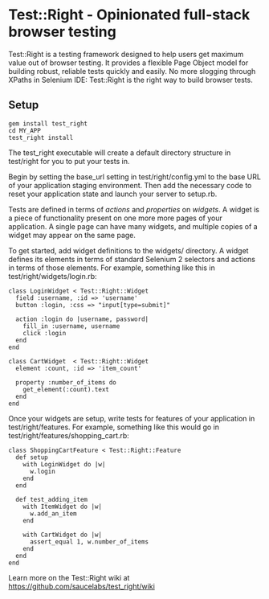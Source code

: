 Test::Right - Opinionated full-stack browser testing
=================================================

Test::Right is a testing framework designed to help users get maximum value out
of browser testing. It provides a flexible Page Object model for building
robust, reliable tests quickly and easily. No more slogging through XPaths in
Selenium IDE: Test::Right is the right way to build browser tests.

Setup
-----

    gem install test_right
    cd MY_APP
    test_right install

The test_right executable will create a default directory structure in
test/right for you to put your tests in.

Begin by setting the base_url setting in test/right/config.yml to the base URL
of your application staging environment. Then add the necessary code to reset
your application state and launch your server to setup.rb.

Tests are defined in terms of _actions_ and _properties_ on _widgets_. A
widget is a piece of functionality present on one more more pages of your
application. A single page can have many widgets, and multiple copies of a
widget may appear on the same page.

To get started, add widget definitions to the widgets/ directory. A widget
defines its elements in terms of standard Selenium 2 selectors and actions in
terms of those elements. For example, something like this in
test/right/widgets/login.rb:

    class LoginWidget < Test::Right::Widget
      field :username, :id => 'username'
      button :login, :css => "input[type=submit]"

      action :login do |username, password|
        fill_in :username, username
        click :login
      end
    end

    class CartWidget  < Test::Right::Widget
      element :count, :id => 'item_count'

      property :number_of_items do
        get_element(:count).text
      end
    end

Once your widgets are setup, write tests for features of your application in
test/right/features. For example, something like this would go in
test/right/features/shopping_cart.rb:

    class ShoppingCartFeature < Test::Right::Feature
      def setup
        with LoginWidget do |w|
          w.login
        end
      end

      def test_adding_item
        with ItemWidget do |w|
          w.add_an_item
        end

        with CartWidget do |w|
          assert_equal 1, w.number_of_items 
        end
      end
    end

Learn more on the Test::Right wiki at https://github.com/saucelabs/test_right/wiki
